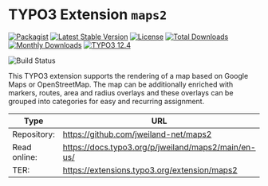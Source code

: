 # TYPO3 Extension `maps2`

[![Packagist][packagist-logo-stable]][extension-packagist-url]
[![Latest Stable Version][extension-build-shield]][extension-ter-url]
[![License][LICENSE_BADGE]][extension-packagist-url]
[![Total Downloads][extension-downloads-badge]][extension-packagist-url]
[![Monthly Downloads][extension-monthly-downloads]][extension-packagist-url]
[![TYPO3 12.4][TYPO3-shield]][TYPO3-12-url]

![Build Status][extension-ci-shield]

This TYPO3 extension supports the rendering of a map based on Google Maps or
OpenStreetMap. The map can be additionally enriched with markers, routes,
area and radius overlays and these overlays can be grouped into categories
for easy and recurring assignment.

| Type         | URL                                                 |
|--------------|-----------------------------------------------------|
| Repository:  | https://github.com/jweiland-net/maps2               |
| Read online: | https://docs.typo3.org/p/jweiland/maps2/main/en-us/ |
| TER:         | https://extensions.typo3.org/extension/maps2        |

[extension-build-shield]: https://poser.pugx.org/jweiland/maps2/v/stable.svg?style=for-the-badge

[extension-ci-shield]: https://github.com/jweiland-net/maps2/actions/workflows/ci.yml/badge.svg

[extension-downloads-badge]: https://poser.pugx.org/jweiland/maps2/d/total.svg?style=for-the-badge

[extension-monthly-downloads]: https://poser.pugx.org/jweiland/maps2/d/monthly?style=for-the-badge

[extension-ter-url]: https://extensions.typo3.org/extension/maps2/

[extension-packagist-url]: https://packagist.org/packages/jweiland/maps2/

[packagist-logo-stable]: https://img.shields.io/badge/--grey.svg?style=for-the-badge&logo=packagist&logoColor=white

[TYPO3-12-url]: https://get.typo3.org/version/12

[TYPO3-shield]: https://img.shields.io/badge/TYPO3-12.4-green.svg?style=for-the-badge&logo=typo3

[LICENSE_BADGE]: https://img.shields.io/github/license/jweiland-net/maps2?label=license&style=for-the-badge
